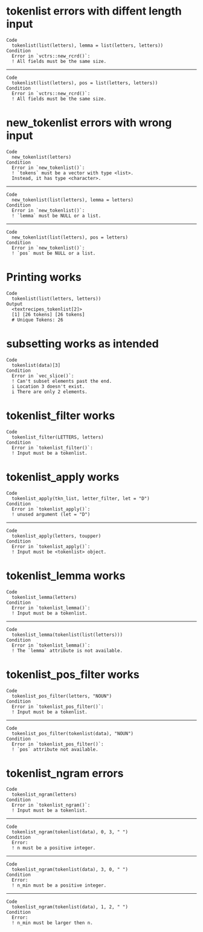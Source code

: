 # tokenlist errors with diffent length input

    Code
      tokenlist(list(letters), lemma = list(letters, letters))
    Condition
      Error in `vctrs::new_rcrd()`:
      ! All fields must be the same size.

---

    Code
      tokenlist(list(letters), pos = list(letters, letters))
    Condition
      Error in `vctrs::new_rcrd()`:
      ! All fields must be the same size.

# new_tokenlist errors with wrong input

    Code
      new_tokenlist(letters)
    Condition
      Error in `new_tokenlist()`:
      ! `tokens` must be a vector with type <list>.
      Instead, it has type <character>.

---

    Code
      new_tokenlist(list(letters), lemma = letters)
    Condition
      Error in `new_tokenlist()`:
      ! `lemma` must be NULL or a list.

---

    Code
      new_tokenlist(list(letters), pos = letters)
    Condition
      Error in `new_tokenlist()`:
      ! `pos` must be NULL or a list.

# Printing works

    Code
      tokenlist(list(letters, letters))
    Output
      <textrecipes_tokenlist[2]>
      [1] [26 tokens] [26 tokens]
      # Unique Tokens: 26

# subsetting works as intended

    Code
      tokenlist(data)[3]
    Condition
      Error in `vec_slice()`:
      ! Can't subset elements past the end.
      i Location 3 doesn't exist.
      i There are only 2 elements.

# tokenlist_filter works

    Code
      tokenlist_filter(LETTERS, letters)
    Condition
      Error in `tokenlist_filter()`:
      ! Input must be a tokenlist.

# tokenlist_apply works

    Code
      tokenlist_apply(tkn_list, letter_filter, let = "D")
    Condition
      Error in `tokenlist_apply()`:
      ! unused argument (let = "D")

---

    Code
      tokenlist_apply(letters, toupper)
    Condition
      Error in `tokenlist_apply()`:
      ! Input must be <tokenlist> object.

# tokenlist_lemma works

    Code
      tokenlist_lemma(letters)
    Condition
      Error in `tokenlist_lemma()`:
      ! Input must be a tokenlist.

---

    Code
      tokenlist_lemma(tokenlist(list(letters)))
    Condition
      Error in `tokenlist_lemma()`:
      ! The `lemma` attribute is not available.

# tokenlist_pos_filter works

    Code
      tokenlist_pos_filter(letters, "NOUN")
    Condition
      Error in `tokenlist_pos_filter()`:
      ! Input must be a tokenlist.

---

    Code
      tokenlist_pos_filter(tokenlist(data), "NOUN")
    Condition
      Error in `tokenlist_pos_filter()`:
      ! `pos` attribute not available.

# tokenlist_ngram errors

    Code
      tokenlist_ngram(letters)
    Condition
      Error in `tokenlist_ngram()`:
      ! Input must be a tokenlist.

---

    Code
      tokenlist_ngram(tokenlist(data), 0, 3, " ")
    Condition
      Error:
      ! n must be a positive integer.

---

    Code
      tokenlist_ngram(tokenlist(data), 3, 0, " ")
    Condition
      Error:
      ! n_min must be a positive integer.

---

    Code
      tokenlist_ngram(tokenlist(data), 1, 2, " ")
    Condition
      Error:
      ! n_min must be larger then n.

